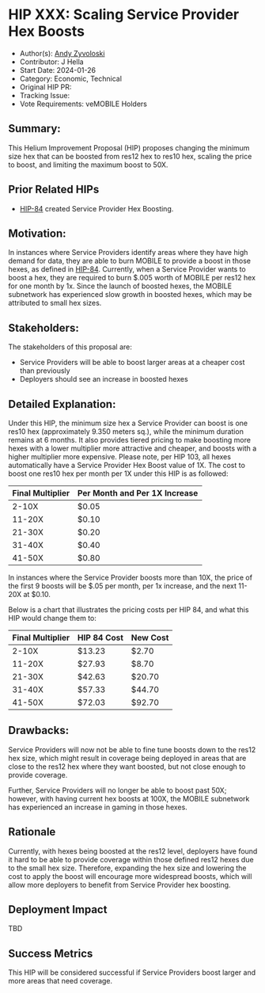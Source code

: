  # HIP XXX: Scaling Service Provider Hex Boosts

- Author(s): [Andy Zyvoloski](https://github.com/heatedlime) 
- Contributor: J Hella
- Start Date: 2024-01-26
- Category: Economic, Technical
- Original HIP PR:
- Tracking Issue:
- Vote Requirements: veMOBILE Holders

## Summary:

This Helium Improvement Proposal (HIP) proposes changing the minimum size hex that can be boosted from res12 hex to res10 hex, scaling the price to boost, and limiting the maximum boost to 50X. 

## Prior Related HIPs

- [HIP-84](https://github.com/helium/HIP/blob/main/0084-service-provider-hex-boosting.md) created Service Provider Hex Boosting.

## Motivation:
In instances where Service Providers identify areas where they have high demand for data, they are able to burn MOBILE to provide a boost in those hexes, as defined in [HIP-84](https://github.com/helium/HIP/blob/main/0084-service-provider-hex-boosting.md). Currently, when a Service Provider wants to boost a hex, they are required to burn $.005 worth of MOBILE per res12 hex for one month by 1x. Since the launch of boosted hexes, the MOBILE subnetwork has experienced slow growth in boosted hexes, which may be attributed to small hex sizes.


## Stakeholders:

The stakeholders of this proposal are:
- Service Providers will be able to boost larger areas at a cheaper cost than previously
- Deployers should see an increase in boosted hexes

## Detailed Explanation:
Under this HIP, the minimum size hex a Service Provider can boost is one res10 hex (approximately 9.350 meters sq.), while the minimum duration remains at 6 months. It also provides tiered pricing to make boosting more hexes with a lower multiplier more attractive and cheaper, and boosts with a higher multiplier more expensive. Please note, per HIP 103, all hexes automatically have a Service Provider Hex Boost value of 1X. The cost to boost one res10 hex per month per 1X under this HIP is as followed:


| Final Multiplier | Per Month and Per 1X Increase |
|------------------|-------------------------------|
|2-10X             | $0.05                         |
|11-20X            | $0.10                         |
|21-30X            | $0.20                         |
|31-40X            | $0.40                         |
|41-50X            | $0.80                         |

In instances where the Service Provider boosts more than 10X, the price of the first 9 boosts will be $.05 per month, per 1x increase, and the next 11-20X at $0.10.

Below is a chart that illustrates the pricing costs per HIP 84, and what this HIP would change them to:

| Final Multiplier | HIP 84 Cost | New Cost |
|------------------|-------------|----------|
|2-10X             | $13.23      | $2.70    |
|11-20X            | $27.93      | $8.70    |
|21-30X            | $42.63      | $20.70   |
|31-40X            | $57.33      | $44.70   |
|41-50X            | $72.03      | $92.70   |



## Drawbacks:
Service Providers will now not be able to fine tune boosts down to the res12 hex size, which might result in coverage being deployed in areas that are close to the res12 hex where they want boosted, but not close enough to provide coverage.  

Further, Service Providers will no longer be able to boost past 50X; however, with having current hex boosts at 100X, the MOBILE subnetwork has experienced an increase in gaming in those hexes.

## Rationale
Currently, with hexes being boosted at the res12 level, deployers have found it hard to be able to provide coverage within those defined res12 hexes due to the small hex size. Therefore, expanding the hex size and lowering the cost to apply the boost will encourage more widespread boosts, which will allow more deployers to benefit from Service Provider hex boosting.

## Deployment Impact
TBD


## Success Metrics
This HIP will be considered successful if Service Providers boost larger and more areas that need coverage. 



